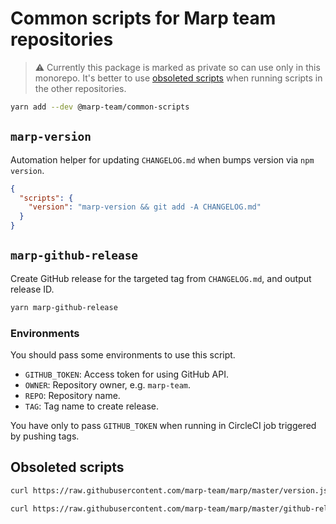# Common scripts for Marp team repositories

> :warning: Currently this package is marked as private so can use only in this monorepo. It's better to use [obsoleted scripts](#obsoleted-scripts) when running scripts in the other repositories.

```bash
yarn add --dev @marp-team/common-scripts
```

## `marp-version`

Automation helper for updating `CHANGELOG.md` when bumps version via `npm version`.

```json
{
  "scripts": {
    "version": "marp-version && git add -A CHANGELOG.md"
  }
}
```

## `marp-github-release`

Create GitHub release for the targeted tag from `CHANGELOG.md`, and output release ID.

```bash
yarn marp-github-release
```

### Environments

You should pass some environments to use this script.

- `GITHUB_TOKEN`: Access token for using GitHub API.
- `OWNER`: Repository owner, e.g. `marp-team`.
- `REPO`: Repository name.
- `TAG`: Tag name to create release.

You have only to pass `GITHUB_TOKEN` when running in CircleCI job triggered by pushing tags.

## Obsoleted scripts

```bash
curl https://raw.githubusercontent.com/marp-team/marp/master/version.js | node
```

```bash
curl https://raw.githubusercontent.com/marp-team/marp/master/github-release.js | node
```
